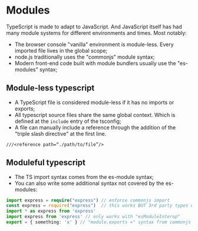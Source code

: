 # Modules

TypeScript is made to adapt to JavaScript. And JavaScript itself has had many module systems for different environments and times. Most notably:

* The browser console "vanilla" environment is module-less. Every imported file lives in the global scope;
* node.js traditionally uses the "commonjs" module syntax;
* Modern front-end code built with module bundlers usually use the "es-modules" syntax;

## Module-less typescript

* A TypeScript file is considered module-less if it has no imports or exports;
* All typescript source files share the same global context. Which is defined at the `include` entry of the tsconfig;
* A file can manually include a reference through the addition of the "triple slash directive" at the first line.
```
///<reference path=“./path/to/file”/>
```

## Moduleful typescript

* The TS import syntax comes from the es-module syntax;
* You can also write some additional syntax not covered by the es-modules:

```typescript
import express = require("express") // enforce commonjs import
const express = require("express")  // this works BUT 3rd party types won't get imported
import * as express from 'express'
import express from 'express' // only works with "esModuleInterop"
export = { something: 'x' } // "module.exports =" syntax from commonjs
```
